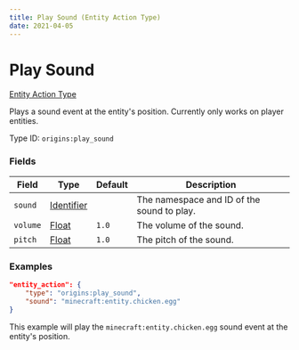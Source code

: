 ```yaml
---
title: Play Sound (Entity Action Type)
date: 2021-04-05
---
```


# Play Sound

[Entity Action Type](../entity_action_types.md)

Plays a sound event at the entity's position. Currently only works on player entities.

Type ID: `origins:play_sound`


### Fields

Field  | Type | Default | Description
-------|------|---------|-------------
`sound` | [Identifier](../data_types/identifier.md) | | The namespace and ID of the sound to play.
`volume` | [Float](../data_types/float.md) | `1.0` | The volume of the sound.
`pitch` | [Float](../data_types/float.md) | `1.0` | The pitch of the sound.



### Examples
```json
"entity_action": {
    "type": "origins:play_sound",
    "sound": "minecraft:entity.chicken.egg"
}
```

This example will play the `minecraft:entity.chicken.egg` sound event at the entity's position.
